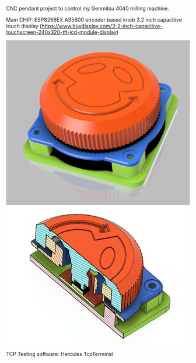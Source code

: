 CNC pendant project to control my Genmitsu 4040 milling machine.

Main CHIP: ESP8266EX
AS5600 encoder based knob
3.2 inch capacitive touch display (https://www.buydisplay.com/3-2-inch-capacitive-touchscreen-240x320-tft-lcd-module-display)

![s1](docs/images/screenshot_1.png)
![s1](docs/images/screenshot_2.png)

TCP Testing software:
Hercules
TcpTerminal

